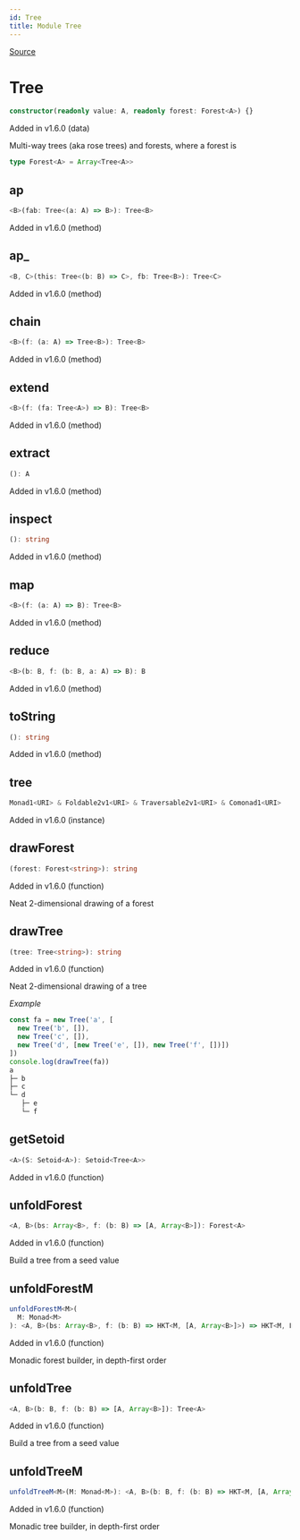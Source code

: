 ```yaml
---
id: Tree
title: Module Tree
---
```


[Source](https://github.com/gcanti/fp-ts/blob/master/src/Tree.ts)

# Tree

```ts
constructor(readonly value: A, readonly forest: Forest<A>) {}
```

Added in v1.6.0 (data)

Multi-way trees (aka rose trees) and forests, where a forest is

```ts
type Forest<A> = Array<Tree<A>>
```

## ap

```ts
<B>(fab: Tree<(a: A) => B>): Tree<B>
```

Added in v1.6.0 (method)

## ap\_

```ts
<B, C>(this: Tree<(b: B) => C>, fb: Tree<B>): Tree<C>
```

Added in v1.6.0 (method)

## chain

```ts
<B>(f: (a: A) => Tree<B>): Tree<B>
```

Added in v1.6.0 (method)

## extend

```ts
<B>(f: (fa: Tree<A>) => B): Tree<B>
```

Added in v1.6.0 (method)

## extract

```ts
(): A
```

Added in v1.6.0 (method)

## inspect

```ts
(): string
```

Added in v1.6.0 (method)

## map

```ts
<B>(f: (a: A) => B): Tree<B>
```

Added in v1.6.0 (method)

## reduce

```ts
<B>(b: B, f: (b: B, a: A) => B): B
```

Added in v1.6.0 (method)

## toString

```ts
(): string
```

Added in v1.6.0 (method)

## tree

```ts
Monad1<URI> & Foldable2v1<URI> & Traversable2v1<URI> & Comonad1<URI>
```

Added in v1.6.0 (instance)

## drawForest

```ts
(forest: Forest<string>): string
```

Added in v1.6.0 (function)

Neat 2-dimensional drawing of a forest

## drawTree

```ts
(tree: Tree<string>): string
```

Added in v1.6.0 (function)

Neat 2-dimensional drawing of a tree

_Example_

```ts
const fa = new Tree('a', [
  new Tree('b', []),
  new Tree('c', []),
  new Tree('d', [new Tree('e', []), new Tree('f', [])])
])
console.log(drawTree(fa))
a
├─ b
├─ c
└─ d
   ├─ e
   └─ f
```

## getSetoid

```ts
<A>(S: Setoid<A>): Setoid<Tree<A>>
```

Added in v1.6.0 (function)

## unfoldForest

```ts
<A, B>(bs: Array<B>, f: (b: B) => [A, Array<B>]): Forest<A>
```

Added in v1.6.0 (function)

Build a tree from a seed value

## unfoldForestM

```ts
unfoldForestM<M>(
  M: Monad<M>
): <A, B>(bs: Array<B>, f: (b: B) => HKT<M, [A, Array<B>]>) => HKT<M, Forest<A>>
```

Added in v1.6.0 (function)

Monadic forest builder, in depth-first order

## unfoldTree

```ts
<A, B>(b: B, f: (b: B) => [A, Array<B>]): Tree<A>
```

Added in v1.6.0 (function)

Build a tree from a seed value

## unfoldTreeM

```ts
unfoldTreeM<M>(M: Monad<M>): <A, B>(b: B, f: (b: B) => HKT<M, [A, Array<B>]>) => HKT<M, Tree<A>>
```

Added in v1.6.0 (function)

Monadic tree builder, in depth-first order
